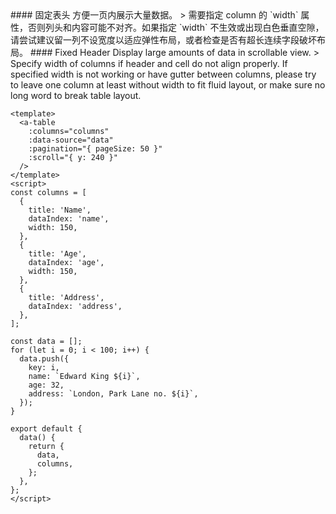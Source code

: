 <cn>
#### 固定表头
方便一页内展示大量数据。
> 需要指定 column 的 `width` 属性，否则列头和内容可能不对齐。如果指定 `width` 不生效或出现白色垂直空隙，请尝试建议留一列不设宽度以适应弹性布局，或者检查是否有超长连续字段破坏布局。
</cn>

<us>
#### Fixed Header
Display large amounts of data in scrollable view.
> Specify width of columns if header and cell do not align properly. If specified width is not working or have gutter between columns, please try to leave one column at least without width to fit fluid layout, or make sure no long word to break table layout.
</us>

```vue
<template>
  <a-table
    :columns="columns"
    :data-source="data"
    :pagination="{ pageSize: 50 }"
    :scroll="{ y: 240 }"
  />
</template>
<script>
const columns = [
  {
    title: 'Name',
    dataIndex: 'name',
    width: 150,
  },
  {
    title: 'Age',
    dataIndex: 'age',
    width: 150,
  },
  {
    title: 'Address',
    dataIndex: 'address',
  },
];

const data = [];
for (let i = 0; i < 100; i++) {
  data.push({
    key: i,
    name: `Edward King ${i}`,
    age: 32,
    address: `London, Park Lane no. ${i}`,
  });
}

export default {
  data() {
    return {
      data,
      columns,
    };
  },
};
</script>
```
